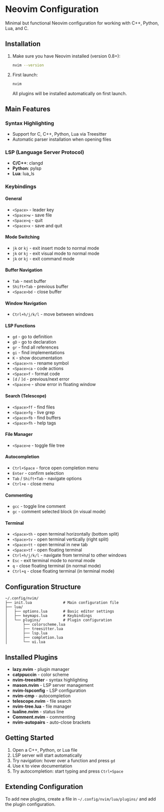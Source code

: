 # Neovim Configuration

Minimal but functional Neovim configuration for working with C++, Python, Lua, and C.

## Installation

1. Make sure you have Neovim installed (version 0.8+):
   ```bash
   nvim --version
   ```

2. First launch:
   ```bash
   nvim
   ```
   All plugins will be installed automatically on first launch.

## Main Features

### Syntax Highlighting
- Support for C, C++, Python, Lua via Treesitter
- Automatic parser installation when opening files

### LSP (Language Server Protocol)
- **C/C++**: clangd
- **Python**: pylsp
- **Lua**: lua_ls

### Keybindings

#### General
- `<Space>` - leader key
- `<Space>w` - save file
- `<Space>q` - quit
- `<Space>x` - save and quit

#### Mode Switching
- `jk` or `kj` - exit insert mode to normal mode
- `jk` or `kj` - exit visual mode to normal mode  
- `jk` or `kj` - exit command mode

#### Buffer Navigation
- `Tab` - next buffer
- `Shift+Tab` - previous buffer
- `<Space>bd` - close buffer

#### Window Navigation
- `Ctrl+h/j/k/l` - move between windows

#### LSP Functions
- `gd` - go to definition
- `gD` - go to declaration
- `gr` - find all references
- `gi` - find implementations
- `K` - show documentation
- `<Space>rn` - rename symbol
- `<Space>ca` - code actions
- `<Space>f` - format code
- `[d` / `]d` - previous/next error
- `<Space>e` - show error in floating window

#### Search (Telescope)
- `<Space>ff` - find files
- `<Space>fg` - live grep
- `<Space>fb` - find buffers
- `<Space>fh` - help tags

#### File Manager
- `<Space>e` - toggle file tree

#### Autocompletion
- `Ctrl+Space` - force open completion menu
- `Enter` - confirm selection
- `Tab` / `Shift+Tab` - navigate options
- `Ctrl+e` - close menu

#### Commenting
- `gcc` - toggle line comment
- `gc` - comment selected block (in visual mode)

#### Terminal
- `<Space>th` - open terminal horizontally (bottom split)
- `<Space>tv` - open terminal vertically (right split)  
- `<Space>tt` - open terminal in new tab
- `<Space>tf` - open floating terminal
- `Ctrl+h/j/k/l` - navigate from terminal to other windows
- `Esc` - exit terminal mode to normal mode
- `q` - close floating terminal (in normal mode)
- `Ctrl+q` - close floating terminal (in terminal mode)

## Configuration Structure

```
~/.config/nvim/
├── init.lua              # Main configuration file
├── lua/
│   ├── options.lua       # Basic editor settings
│   ├── keymaps.lua       # Keybindings
│   └── plugins/          # Plugin configuration
│       ├── colorscheme.lua
│       ├── treesitter.lua
│       ├── lsp.lua
│       ├── completion.lua
│       └── ui.lua
```

## Installed Plugins

- **lazy.nvim** - plugin manager
- **catppuccin** - color scheme
- **nvim-treesitter** - syntax highlighting
- **mason.nvim** - LSP server management
- **nvim-lspconfig** - LSP configuration
- **nvim-cmp** - autocompletion
- **telescope.nvim** - file search
- **nvim-tree.lua** - file manager
- **lualine.nvim** - status line
- **Comment.nvim** - commenting
- **nvim-autopairs** - auto-close brackets

## Getting Started

1. Open a C++, Python, or Lua file
2. LSP server will start automatically
3. Try navigation: hover over a function and press `gd`
4. Use `K` to view documentation
5. Try autocompletion: start typing and press `Ctrl+Space`

## Extending Configuration

To add new plugins, create a file in `~/.config/nvim/lua/plugins/` and add the plugin configuration.
